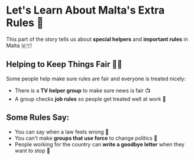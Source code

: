 # Let's Learn About Malta's Extra Rules 📜

This part of the story tells us about **special helpers** and **important rules** in Malta 🇲🇹!

## Helping to Keep Things Fair 🧑‍⚖️

Some people help make sure rules are fair and everyone is treated nicely:

- There is a **TV helper group** to make sure news is fair 📺
- A group checks **job rules** so people get treated well at work 💼

## Some Rules Say:

- You can say when a law feels wrong 🙋
- You can’t make **groups that use force** to change politics 🤚
- People working for the country can **write a goodbye letter** when they want to stop 📝
